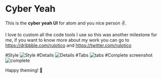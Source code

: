 # Cyber Yeah

This is the __cyber yeah UI__ for atom and you nice person ✌️.

I love to custom all the code tools I use so this was another milestone for me, if you want to know more about my work you can go to https://dribbble.com/rulotico and https://twitter.com/rulotico


#Style
![Style](https://imgur.com/wEcpvXR)
#Details
![Details](https://imgur.com/X2RRzvn)
#Tabs
![tabs](https://imgur.com/xAN3qbS)
#Complete screenshot
![complete](https://imgur.com/RxuWGH0)


Happy theming! 🚀
